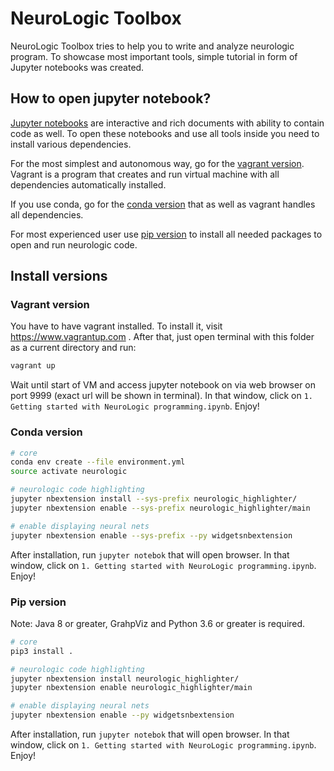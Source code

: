 # NeuroLogic Toolbox
NeuroLogic Toolbox tries to help you to write and analyze neurologic program.
To showcase most important tools, simple tutorial in form of Jupyter notebooks was created.

## How to open jupyter notebook?
[Jupyter notebooks](www.jupyter.org) are interactive and rich documents with ability to contain code as well.
To open these notebooks and use all tools inside you need to install various dependencies.

For the most simplest and autonomous way, go for the [vagrant version](#vagrant-version).
Vagrant is a program that creates and run virtual machine with all dependencies automatically installed.

If you use conda, go for the [conda version](#conda-version) that as well as vagrant handles all dependencies.

For most experienced user use [pip version](#pip-version) to install all needed packages to open and run neurologic code.
## Install versions
### Vagrant version
You have to have vagrant installed. To install it, visit https://www.vagrantup.com .
After that, just open terminal with this folder as a current directory and run:
```bash
vagrant up
```
Wait until start of VM and access jupyter notebook on via web browser on port 9999 (exact url will be shown in terminal).
In that window, click on `1. Getting started with NeuroLogic programming.ipynb`. Enjoy!
### Conda version
```bash
# core
conda env create --file environment.yml
source activate neurologic

# neurologic code highlighting
jupyter nbextension install --sys-prefix neurologic_highlighter/
jupyter nbextension enable --sys-prefix neurologic_highlighter/main

# enable displaying neural nets
jupyter nbextension enable --sys-prefix --py widgetsnbextension
```
After installation, run `jupyter notebok` that will open browser. In that window, click on `1. Getting started with NeuroLogic programming.ipynb`. Enjoy!
### Pip version
Note: Java 8 or greater, GrahpViz and Python 3.6 or greater is required.
```bash
# core
pip3 install .

# neurologic code highlighting
jupyter nbextension install neurologic_highlighter/
jupyter nbextension enable neurologic_highlighter/main

# enable displaying neural nets
jupyter nbextension enable --py widgetsnbextension
```
After installation, run `jupyter notebok` that will open browser. In that window, click on `1. Getting started with NeuroLogic programming.ipynb`. Enjoy!

